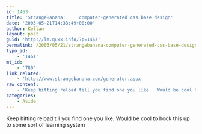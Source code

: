 ```yaml
---
id: 1463
title: 'StrangeBanana:     computer-generated css base design'
date: '2003-05-21T14:33:49+00:00'
author: Kellan
layout: post
guid: 'http://lm.quxx.info/?p=1463'
permalink: /2003/05/21/strangebanana-computer-generated-css-base-design/
typo_id:
    - '1461'
mt_id:
    - '780'
link_related:
    - 'http://www.strangebanana.com/generator.aspx'
raw_content:
    - 'Keep hitting reload till you find one you like.  Would be cool to hook this up to some sort of learning system'
categories:
    - Aside
---
```


Keep hitting reload till you find one you like. Would be cool to hook this up to some sort of learning system